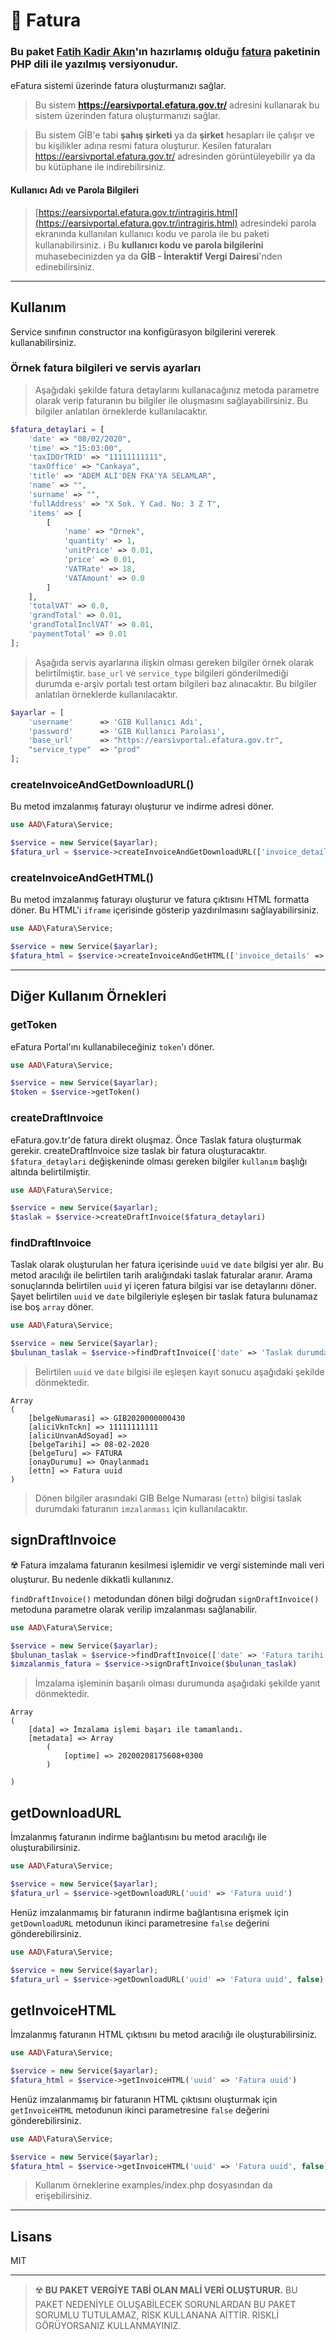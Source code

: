 # 🧾 Fatura

### Bu paket [Fatih Kadir Akın](https://github.com/f)'ın hazırlamış olduğu [fatura](https://github.com/f/fatura) paketinin PHP dili ile yazılmış versiyonudur.

eFatura sistemi üzerinde fatura oluşturmanızı sağlar.

> Bu sistem **https://earsivportal.efatura.gov.tr/** adresini kullanarak bu sistem üzerinden fatura oluşturmanızı sağlar.

> Bu sistem GİB'e tabi **şahış şirketi** ya da **şirket** hesapları ile çalışır ve bu kişilikler adına resmi fatura oluşturur. Kesilen faturaları https://earsivportal.efatura.gov.tr/ adresinden görüntüleyebilir ya da bu kütüphane ile indirebilirsiniz.

#### Kullanıcı Adı ve Parola Bilgileri

> [https://earsivportal.efatura.gov.tr/intragiris.html](https://earsivportal.efatura.gov.tr/intragiris.html) adresindeki parola ekranında kullanılan kullanıcı kodu ve parola ile bu paketi kullanabilirsiniz.
> ℹ️ Bu **kullanıcı kodu ve parola bilgilerini** muhasebecinizden ya da **GİB - İnteraktif Vergi Dairesi**'nden edinebilirsiniz.

----

## Kullanım

Service sınıfının constructor ına konfigürasyon bilgilerini vererek kullanabilirsiniz.

### Örnek fatura bilgileri ve servis ayarları

> Aşağıdaki şekilde fatura detaylarını kullanacağınız metoda parametre olarak verip faturanın bu bilgiler ile oluşmasını sağlayabilirsiniz. Bu bilgiler anlatılan örneklerde kullanılacaktır.

```php
$fatura_detaylari = [
    'date' => "08/02/2020",
    'time' => "15:03:00",
    'taxIDOrTRID' => "11111111111",
    'taxOffice' => "Cankaya",
    'title' => "ADEM ALI'DEN FKA'YA SELAMLAR",
    'name' => "",
    'surname' => "",
    'fullAddress' => "X Sok. Y Cad. No: 3 Z T",
    'items' => [
        [
            'name' => "Ornek",
            'quantity' => 1,
            'unitPrice' => 0.01,
            'price' => 0.01,
            'VATRate' => 18,
            'VATAmount' => 0.0
        ]
    ],
    'totalVAT' => 0.0,
    'grandTotal' => 0.01,
    'grandTotalInclVAT' => 0.01,
    'paymentTotal' => 0.01
];
```

> Aşağıda servis ayarlarına ilişkin olması gereken bilgiler örnek olarak belirtilmiştir. `base_url` ve `service_type` bilgileri gönderilmediği durumda e-arşiv portalı test ortam bilgileri baz alınacaktır. Bu bilgiler anlatılan örneklerde kullanılacaktır.

```php
$ayarlar = [
    'username'      => 'GIB Kullanıcı Adı',
    'password'      => 'GIB Kullanıcı Parolası',
    'base_url'      => "https://earsivportal.efatura.gov.tr",
    "service_type"  => "prod"
];
```

### createInvoiceAndGetDownloadURL()

Bu metod imzalanmış faturayı oluşturur ve indirme adresi döner.


```php
use AAD\Fatura\Service;

$service = new Service($ayarlar);
$fatura_url = $service->createInvoiceAndGetDownloadURL(['invoice_details' => $fatura_detaylari]);
```

### createInvoiceAndGetHTML()

Bu metod imzalanmış faturayı oluşturur ve fatura çıktısını HTML formatta döner. Bu HTML'i `iframe` içerisinde gösterip yazdırılmasını sağlayabilirsiniz.

```php
use AAD\Fatura\Service;

$service = new Service($ayarlar);
$fatura_html = $service->createInvoiceAndGetHTML(['invoice_details' => $fatura_detaylari]);
```

----

## Diğer Kullanım Örnekleri

### getToken

eFatura Portal'ını kullanabileceğiniz `token`'ı döner.

```php
use AAD\Fatura\Service;

$service = new Service($ayarlar);
$token = $service->getToken()
```

### createDraftInvoice

eFatura.gov.tr'de fatura direkt oluşmaz. Önce Taslak fatura oluşturmak gerekir. createDraftInvoice size taslak bir fatura oluşturacaktır. `$fatura_detaylari` değişkeninde olması gereken bilgiler `kullanım` başlığı altında belirtilmiştir.

```php
use AAD\Fatura\Service;

$service = new Service($ayarlar);
$taslak = $service->createDraftInvoice($fatura_detaylari)
```

### findDraftInvoice

Taslak olarak oluşturulan her fatura içerisinde `uuid` ve `date` bilgisi yer alır. Bu metod aracılığı ile belirtilen tarih aralığındaki taslak faturalar aranır. Arama sonuçlarında belirtilen `uuid` yi içeren fatura bilgisi var ise detaylarını döner. Şayet belirtilen `uuid` ve `date` bilgileriyle eşleşen bir taslak fatura bulunamaz ise boş `array` döner.

```php
use AAD\Fatura\Service;

$service = new Service($ayarlar);
$bulunan_taslak = $service->findDraftInvoice(['date' => 'Taslak durumdaki faturanın tarihi', 'uuid' => 'Taslak durumdaki faturanın uuid bilgisi'])
```

> Belirtilen `uuid` ve `date` bilgisi ile eşleşen kayıt sonucu aşağıdaki şekilde dönmektedir.

```
Array
(
    [belgeNumarasi] => GIB2020000000430
    [aliciVknTckn] => 11111111111
    [aliciUnvanAdSoyad] =>  
    [belgeTarihi] => 08-02-2020
    [belgeTuru] => FATURA
    [onayDurumu] => Onaylanmadı
    [ettn] => Fatura uuid
)
```

> Dönen bilgiler arasındaki GIB Belge Numarası (`ettn`) bilgisi taslak durumdaki faturanın `imzalanması` için kullanılacaktır.

## signDraftInvoice

☢️ Fatura imzalama faturanın kesilmesi işlemidir ve vergi sisteminde mali veri oluşturur. Bu nedenle dikkatli kullanınız.

`findDraftInvoice()` metodundan dönen bilgi doğrudan `signDraftInvoice()` metoduna parametre olarak verilip imzalanması sağlanabilir.

```php
use AAD\Fatura\Service;

$service = new Service($ayarlar);
$bulunan_taslak = $service->findDraftInvoice(['date' => 'Fatura tarihi', 'uuid' => 'Fatura uuid'])
$imzalanmis_fatura = $service->signDraftInvoice($bulunan_taslak)
```

> İmzalama işleminin başarılı olması durumunda aşağıdaki şekilde yanıt dönmektedir.

```
Array
(
    [data] => İmzalama işlemi başarı ile tamamlandı.
    [metadata] => Array
        (
            [optime] => 20200208175608+0300
        )

)
```

## getDownloadURL

İmzalanmış faturanın indirme bağlantısını bu metod aracılığı ile oluşturabilirsiniz.

```php
use AAD\Fatura\Service;

$service = new Service($ayarlar);
$fatura_url = $service->getDownloadURL('uuid' => 'Fatura uuid')
```

Henüz imzalanmamış bir faturanın indirme bağlantısına erişmek için `getDownloadURL` metodunun ikinci parametresine `false` değerini gönderebilirsiniz.

```php
use AAD\Fatura\Service;

$service = new Service($ayarlar);
$fatura_url = $service->getDownloadURL('uuid' => 'Fatura uuid', false)
```

## getInvoiceHTML

İmzalanmış faturanın HTML çıktısını bu metod aracılığı ile oluşturabilirsiniz.

```php
use AAD\Fatura\Service;

$service = new Service($ayarlar);
$fatura_html = $service->getInvoiceHTML('uuid' => 'Fatura uuid')
```

Henüz imzalanmamış bir faturanın HTML çıktısını oluşturmak için `getInvoiceHTML` metodunun ikinci parametresine `false` değerini gönderebilirsiniz.

```php
use AAD\Fatura\Service;

$service = new Service($ayarlar);
$fatura_html = $service->getInvoiceHTML('uuid' => 'Fatura uuid', false)
```

> Kullanım örneklerine examples/index.php dosyasından da erişebilirsiniz.

----

## Lisans
MIT

----

> ☢️ **BU PAKET VERGİYE TABİ OLAN MALİ VERİ OLUŞTURUR.** BU PAKET NEDENİYLE OLUŞABİLECEK SORUNLARDAN BU PAKET SORUMLU TUTULAMAZ, RİSK KULLANANA AİTTİR. RİSKLİ GÖRÜYORSANIZ KULLANMAYINIZ.